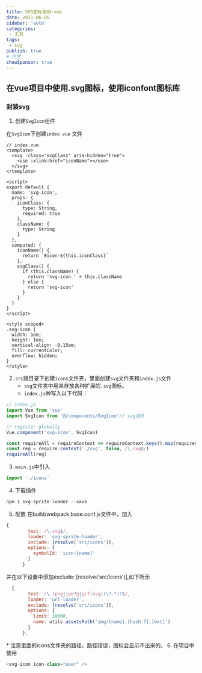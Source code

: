 ```yaml
---
title: SVG图标使用-vue
date: 2021-06-06
sidebar: 'auto'
categories:
 - 工具
tags:
 - svg
publish: true
# 打赏
showSponsor: true
---
```

## 在vue项目中使用.svg图标，使用iconfont图标库

### 封装svg

1. 创建`SvgIcon`组件

在`SvgIcon`下创建`index.vue` 文件

```vue
// index.vue
<template>
  <svg :class="svgClass" aria-hidden="true">
    <use :xlink:href="iconName"></use>
  </svg>
</template>

<script>
export default {
  name: 'svg-icon',
  props: {
    iconClass: {
      type: String,
      required: true
    },
    className: {
      type: String
    }
  },
  computed: {
    iconName() {
      return `#icon-${this.iconClass}`
    },
    svgClass() {
      if (this.className) {
        return 'svg-icon ' + this.className
      } else {
        return 'svg-icon'
      }
    }
  }
}
</script>

<style scoped>
.svg-icon {
  width: 1em;
  height: 1em;
  vertical-align: -0.15em;
  fill: currentColor;
  overflow: hidden;
}
</style>
```

2. `src`跟目录下创建`icons`文件夹，里面创建`svg`文件夹和`index.js`文件
    - `svg`文件夹中用来存放各种扩展的`.svg`图标。
    - `index.js`种写入以下代码：

```js
// index.js
import Vue from 'vue'
import SvgIcon from '@/components/SvgIcon'// svg组件

// register globally
Vue.component('svg-icon', SvgIcon)

const requireAll = requireContext => requireContext.keys().map(requireContext)
const req = require.context('./svg', false, /\.svg$/)
requireAll(req)
```

3. `main.js`中引入

```js
import './icons'
```

4. 下载插件

```js
npm i svg-sprite-loader --save
```

5. 配置
在build/webpack.base.conf.js文件中，加入

```js
{
        test: /\.svg$/,
        loader: 'svg-sprite-loader',
        include: [resolve('src/icons')],
        options: {
          symbolId: 'icon-[name]'
        }
      }
```

并在以下设置中添加exclude: [resolve(‘src/icons’)],如下所示

```js
  {
        test: /\.(png|jpe?g|gif|svg)(\?.*)?$/,
        loader: 'url-loader',
        exclude: [resolve('src/icons')],
        options: {
          limit: 10000,
          name: utils.assetsPath('img/[name].[hash:7].[ext]')
        }
      },
```

\* 注意里面的icons文件夹的路径，路径错误，图标会显示不出来的。
6. 在项目中使用

```js
<svg-icon icon-class="user" />
```
